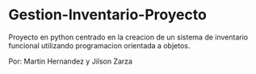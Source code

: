 # Gestion-Inventario-Proyecto
Proyecto en python centrado en 
la creacion de un sistema de inventario 
funcional utilizando programacion orientada a objetos.

Por: Martin Hernandez y Jilson Zarza
